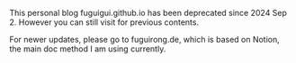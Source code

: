 This personal blog fuguigui.github.io has been deprecated since 2024 Sep 2. However you can still visit for previous contents.

For newer updates, please go to fuguirong.de, which is based on Notion, the main doc method I am using currently.
